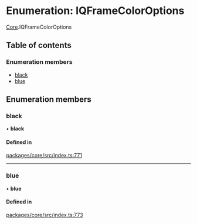 # Enumeration: IQFrameColorOptions

[Core](../modules/Core.md).IQFrameColorOptions

## Table of contents

### Enumeration members

- [black](Core.IQFrameColorOptions.md#black)
- [blue](Core.IQFrameColorOptions.md#blue)

## Enumeration members

### black

• **black**

#### Defined in

[packages/core/src/index.ts:771](https://github.com/iniquitybbs/iniquity/blob/2e1686f/packages/core/src/index.ts#L771)

___

### blue

• **blue**

#### Defined in

[packages/core/src/index.ts:773](https://github.com/iniquitybbs/iniquity/blob/2e1686f/packages/core/src/index.ts#L773)
